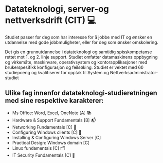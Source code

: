 # Datateknologi, server-og nettverksdrift (CIT) 💻

Studiet passer for deg som har interesse for å jobbe med IT og ønsker en utdannelse med gode jobbmuligheter, eller for deg som ønsker omskolering.

Det gis en grunnutdannelse i datateknologi og samtidig spisskompetanse rettet mot 1. og 2. linje support. Studiet omfatter datamaskinens oppbygning og virkemåte, maskinvare, operativsystem og kontorapplikasjoner med brukerspesifikk konfigurasjon og feilsøking. Studiet er vektet med 60 studiepoeng og kvalifiserer for opptak til System og Nettverksadministrator-studiet

## Ulike fag innenfor datateknologi-studieretningen med sine respektive karakterer:

* Ms Office: Word, Excel, OneNote [A] 📚
* Hardware & Support Fundamentals [B] 📬
* Networking Fundamentals [C] 🔗
* Configuring Windows clients [C] 💽
* Installing & Configuring Windows Server [C]
* Practical Design: Windows domain [C]
* Linux fundamentals [C] 🗂️
* IT Security Fundamentals [C] 🔐
